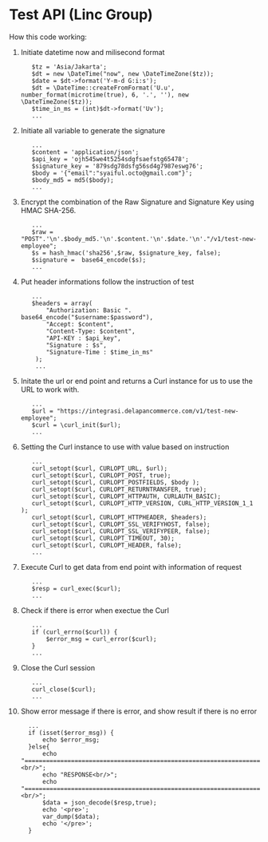 # Test API (Linc Group)

How this code working:

1. Initiate datetime now and milisecond format

          $tz = 'Asia/Jakarta';
          $dt = new \DateTime("now", new \DateTimeZone($tz));
          $date = $dt->format('Y-m-d G:i:s');
          $dt = \DateTime::createFromFormat('U.u', number_format(microtime(true), 6, '.', ''), new \DateTimeZone($tz));
          $time_in_ms = (int)$dt->format('Uv');
          ...
          
2. Initiate all variable to generate the signature 
  
          ...
          $content = 'application/json';
          $api_key = 'ojh545we4t5254sdgfsaefstg65478';
          $signature_key = '879sdg78dsfg56sd4g7987eswg76';
          $body = '{"email":"syaiful.octo@gmail.com"}';
          $body_md5 = md5($body);
          ...
  
3. Encrypt the combination of the Raw Signature and Signature Key using HMAC SHA-256.

          ...
          $raw = "POST".'\n'.$body_md5.'\n'.$content.'\n'.$date.'\n'."/v1/test-new-employee";
          $s = hash_hmac('sha256',$raw, $signature_key, false);
          $signature =  base64_encode($s);
          ...
               
4. Put header informations follow the instruction of test

          ...
          $headers = array(
              "Authorization: Basic ". base64_encode("$username:$password"),
              "Accept: $content",
              "Content-Type: $content",           
              "API-KEY : $api_key",            
              "Signature : $s",
              "Signature-Time : $time_in_ms"
           );
           ...
  
5. Initate the url or end point and returns a Curl instance for us to use the URL to work with. 

          ...
          $url = "https://integrasi.delapancommerce.com/v1/test-new-employee";
          $curl = \curl_init($url);
          ...
          
6. Setting the Curl instance to use with value based on instruction
 
          ...
          curl_setopt($curl, CURLOPT_URL, $url);
          curl_setopt($curl, CURLOPT_POST, true);        
          curl_setopt($curl, CURLOPT_POSTFIELDS, $body );
          curl_setopt($curl, CURLOPT_RETURNTRANSFER, true);
          curl_setopt($curl, CURLOPT_HTTPAUTH, CURLAUTH_BASIC);
          curl_setopt($curl, CURLOPT_HTTP_VERSION, CURL_HTTP_VERSION_1_1 );
          curl_setopt($curl, CURLOPT_HTTPHEADER, $headers);
          curl_setopt($curl, CURLOPT_SSL_VERIFYHOST, false);
          curl_setopt($curl, CURLOPT_SSL_VERIFYPEER, false);
          curl_setopt($curl, CURLOPT_TIMEOUT, 30);
          curl_setopt($curl, CURLOPT_HEADER, false);
          ...
          
7. Execute Curl to get data from end point with information of request
          
          ...
          $resp = curl_exec($curl);
          ...
          
8. Check if there is error when exectue the Curl
  
          ...
          if (curl_errno($curl)) {
              $error_msg = curl_error($curl);
          }
          ...
          
9. Close the Curl session

          ...
          curl_close($curl);
          ...
          
10. Show error message if there is error, and show result if there is no error
          
          ...
          if (isset($error_msg)) {
              echo $error_msg;
          }else{
              echo "====================================================================================<br/>";
              echo "RESPONSE<br/>";
              echo "====================================================================================<br/>";
              $data = json_decode($resp,true);
              echo '<pre>';
              var_dump($data);
              echo '</pre>';            
          }
